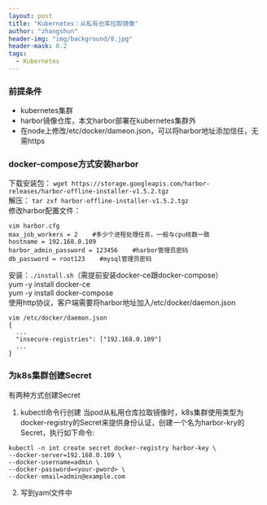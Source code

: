 ```yaml
---
layout: post
title: "Kubernetes：从私有仓库拉取镜像"
author: "zhangshun"
header-img: "img/background/8.jpg"
header-mask: 0.2
tags:
  - Kubernetes
---
```


### 前提条件

- kubernetes集群
- harbor镜像仓库，本文harbor部署在kubernetes集群外
- 在node上修改/etc/docker/dameon.json，可以将harbor地址添加信任，无需https

### docker-compose方式安装harbor

下载安装包： `wget https://storage.googleapis.com/harbor-releases/harbor-offline-installer-v1.5.2.tgz`<br>
解压： `tar zxf harbor-offline-installer-v1.5.2.tgz`<br>
修改harbor配置文件：
```
vim harbor.cfg
max_job_workers = 2    #多少个进程处理任务，一般与cpu核数一致
hostname = 192.168.0.109
harbor_admin_password = 123456    #harbor管理员密码
db_password = root123    #mysql管理员密码
```
安装：`./install.sh`（需提前安装docker-ce跟docker-compose）<br>
yum -y install docker-ce<br>
yum -y install docker-compose<br>
使用http协议，客户端需要将harbor地址加入/etc/docker/daemon.json
```
vim /etc/docker/daemon.json
{
  ...
  "insecure-registries": ["192.168.0.109"]
  ...
}
```

### 为k8s集群创建Secret

有两种方式创建Secret<br>
1. kubectl命令行创建
当pod从私用仓库拉取镜像时，k8s集群使用类型为docker-registry的Secret来提供身份认证，创建一个名为harbor-kry的Secret，执行如下命令:
```
kubectl -n int create secret docker-registry harbor-key \
--docker-server=192.168.0.109 \
--docker-username=admin \
--docker-password=<your-pword> \
--docker-email=admin@example.com
```
2. 写到yaml文件中